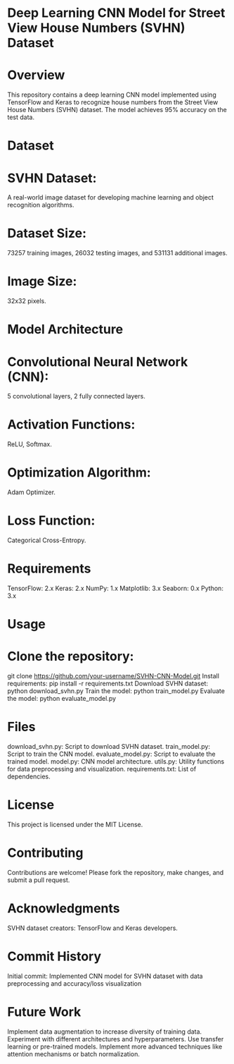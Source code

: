 # Deep Learning CNN Model for Street View House Numbers (SVHN) Dataset
# Overview
This repository contains a deep learning CNN model implemented using TensorFlow and Keras to recognize house numbers from the Street View House Numbers (SVHN) dataset. The model achieves 95% accuracy on the test data.
# Dataset
# SVHN Dataset:
A real-world image dataset for developing machine learning and object recognition algorithms.
# Dataset Size:
73257 training images, 26032 testing images, and 531131 additional images.
# Image Size:
32x32 pixels.
# Model Architecture
# Convolutional Neural Network (CNN):
5 convolutional layers, 2 fully connected layers.
# Activation Functions:
ReLU, Softmax.
# Optimization Algorithm:
Adam Optimizer.
# Loss Function: 
Categorical Cross-Entropy.
# Requirements
TensorFlow: 2.x
Keras: 2.x
NumPy: 1.x
Matplotlib: 3.x
Seaborn: 0.x
Python: 3.x
# Usage
# Clone the repository:
git clone https://github.com/your-username/SVHN-CNN-Model.git
Install requirements: pip install -r requirements.txt
Download SVHN dataset: python download_svhn.py
Train the model: python train_model.py
Evaluate the model: python evaluate_model.py
# Files
download_svhn.py: Script to download SVHN dataset.
train_model.py: Script to train the CNN model.
evaluate_model.py: Script to evaluate the trained model.
model.py: CNN model architecture.
utils.py: Utility functions for data preprocessing and visualization.
requirements.txt: List of dependencies.
# License
This project is licensed under the MIT License.
# Contributing
Contributions are welcome! Please fork the repository, make changes, and submit a pull request.
# Acknowledgments
SVHN dataset creators: 
TensorFlow and Keras developers.

# Commit History
Initial commit: Implemented CNN model for SVHN dataset with data preprocessing and accuracy/loss visualization
# Future Work
Implement data augmentation to increase diversity of training data.
Experiment with different architectures and hyperparameters.
Use transfer learning or pre-trained models.
Implement more advanced techniques like attention mechanisms or batch normalization.

